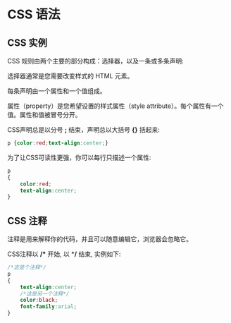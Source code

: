 # CSS 语法



## CSS 实例

CSS 规则由两个主要的部分构成：选择器，以及一条或多条声明:

选择器通常是您需要改变样式的 HTML 元素。

每条声明由一个属性和一个值组成。

属性（property）是您希望设置的样式属性（style attribute）。每个属性有一个值。属性和值被冒号分开。

CSS声明总是以分号 **;** 结束，声明总以大括号 **{}** 括起来:

```css
p {color:red;text-align:center;}
```

为了让CSS可读性更强，你可以每行只描述一个属性:

```css
p
{
    color:red;
    text-align:center;
}
```

## CSS 注释

注释是用来解释你的代码，并且可以随意编辑它，浏览器会忽略它。

CSS注释以 **/\*** 开始, 以 ***/** 结束, 实例如下:

```css
/*这是个注释*/
p
{
    text-align:center;
    /*这是另一个注释*/
    color:black;
    font-family:arial;
}
```

